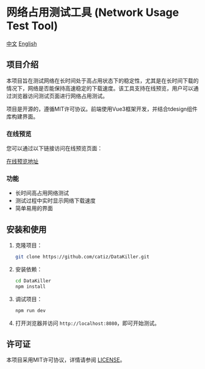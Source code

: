 # 网络占用测试工具 (Network Usage Test Tool)
[中文](./README.md) [English](./README_EN.md)
## 项目介绍

本项目旨在测试网络在长时间处于高占用状态下的稳定性，尤其是在长时间下载的情况下，网络是否能保持高速稳定的下载速度。该工具支持在线预览，用户可以通过浏览器访问测试页面进行网络占用测试。

项目是开源的，遵循MIT许可协议。前端使用Vue3框架开发，并结合tdesign组件库构建界面。

### 在线预览

您可以通过以下链接访问在线预览页面：

[在线预览地址](https://kill.catiz.eu.org)

### 功能

- 长时间高占用网络测试
- 测试过程中实时显示网络下载速度
- 简单易用的界面

## 安装和使用

1. 克隆项目：

    ```bash
    git clone https://github.com/catiz/DataKiller.git
    ```

2. 安装依赖：

    ```bash
    cd DataKiller
    npm install
    ```

3. 调试项目：

    ```bash
    npm run dev
    ```

4. 打开浏览器并访问 `http://localhost:8080`，即可开始测试。

## 许可证

本项目采用MIT许可协议，详情请参阅 [LICENSE](./LICENSE)。

